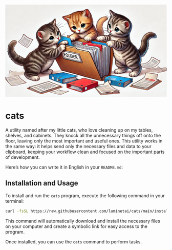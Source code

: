 ![Cat Image](https://github.com/luminetai/cats/blob/main/cats.png)

# cats
A utility named after my little cats, who love cleaning up on my tables, shelves, and cabinets. They knock all the unnecessary things off onto the floor, leaving only the most important and useful ones. This utility works in the same way: it helps send only the necessary files and data to your clipboard, keeping your workflow clean and focused on the important parts of development.

Here’s how you can write it in English in your `README.md`:

## Installation and Usage

To install and run the `cats` program, execute the following command in your terminal:

```bash
curl -fsSL https://raw.githubusercontent.com/luminetai/cats/main/install.sh | sudo bash
```

This command will automatically download and install the necessary files on your computer and create a symbolic link for easy access to the program.

Once installed, you can use the `cats` command to perform tasks.
